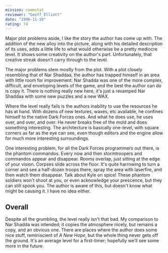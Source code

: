 ```yaml
---
mission: commstat
reviewer: "Geoff Elliott"
date: "1996-11-10"
rating: 74
---
```


Major plot problems aside, I like the story the author has come up with. The addition of the new alloy into the picture, along with his detailed description of its uses, adds a little life to what would otherwise be a pretty mediocre level. It shows some creativity on the author's part. Unfortunately, that creative streak doesn't carry through to the level.

The major problems stem mostly from the plot. With a plot closely resembling that of Nar Shaddaa, the author has trapped himself in an area with little room for improvement: Nar Shadda was one of the more complex, difficult, and enveloping levels of the game, and the best the author can do is copy it. There is nothing really new here, it's just a revamped Nar Shaddaa with some new puzzles and a new WAX.

Where the level really fails is the authors inability to use the resources he has at hand. With dozens of new textures, waxes, etc available, he confines himself to the native Dark Forces ones. And what he does use, he uses over, and over, and over. He never breaks free of the mold and does something interesting. The architecture is basically one-level, with square corners as far as the eye can see, even though editors and the engine allow for much more interesting surroundings.

One interesting problem, for all the Dark Forces programmers out there, is the phantom commandos. Every now and then stormtroopers and commandos appear and disappear. Rooms overlap, just sitting at the edge of your vision. Corpses slide across the floor. It's quite harrowing to turn a corner and see a half-dozen troops there, spray the area with laserfire, and then watch them disappear. Talk about Kyle on spice! These phantom soldiers won't shoot at you, or even acknowledge your prescence, but they can still spook you. The author is aware of this, but doesn't know what might be causing it. I have no idea either.


## Overall

Despite all the grumbling, the level really isn't that bad. My comparison to Nar Shadda was intended; it copies the atmosphere nicely, but remains a copy, and an obvious one. There are places where the author does some nice stuff, reminiscient of *A New Hope*, but the whole thing never gets off the ground. It's an average level for a first-timer; hopefully we'll see some more in the future.